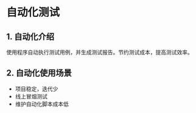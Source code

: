 # 自动化测试

## 1. 自动化介绍

使用程序自动执行测试用例，并生成测试报告。节约测试成本，提高测试效率。

## 2. 自动化使用场景

+ 项目稳定，迭代少
+ 线上冒烟测试
+ 维护自动化脚本成本低


